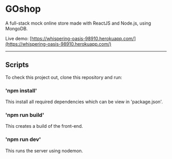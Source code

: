 # GOshop
A full-stack mock online store made with ReactJS and Node.js, using MongoDB.

Live demo: [https://whispering-oasis-98910.herokuapp.com/](https://whispering-oasis-98910.herokuapp.com/)

---

## Scripts

To check this project out, clone this repository and run:

### 'npm install' 

This install all required dependencies which can be view in 'package.json'.

### 'npm run build' 

This creates a build of the front-end.

### 'npm run dev'

This runs the server using nodemon.


